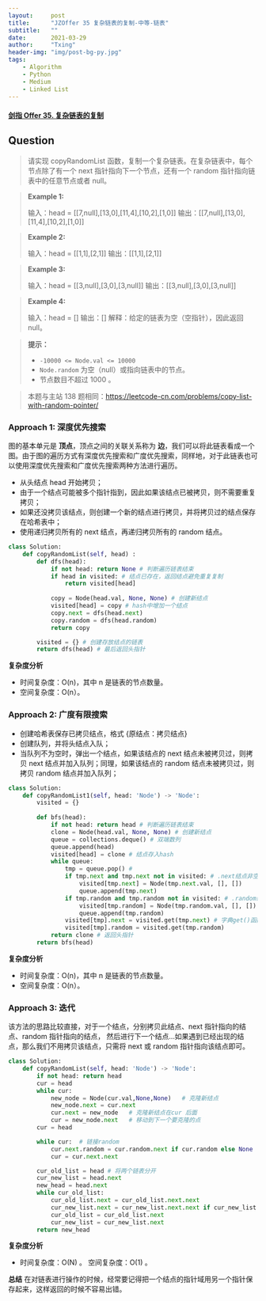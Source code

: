```yaml
---
layout:     post
title:      "JZOffer 35 复杂链表的复制-中等-链表"
subtitle:   ""
date:       2021-03-29
author:     "Txing"
header-img: "img/post-bg-py.jpg"
tags:
    - Algorithm
    - Python
    - Medium
    - Linked List
---
```


#### [剑指 Offer 35. 复杂链表的复制](https://leetcode-cn.com/problems/fu-za-lian-biao-de-fu-zhi-lcof/)

## Question

> 请实现 copyRandomList 函数，复制一个复杂链表。在复杂链表中，每个节点除了有一个 next 指针指向下一个节点，还有一个 random 指针指向链表中的任意节点或者 null。
>

> **Example 1:**
>
> 输入：head = [[7,null],[13,0],[11,4],[10,2],[1,0]]
> 输出：[[7,null],[13,0],[11,4],[10,2],[1,0]]

> **Example 2:**
>
> 输入：head = [[1,1],[2,1]]
> 输出：[[1,1],[2,1]]

> **Example 3:**
>
> 输入：head = [[3,null],[3,0],[3,null]]
> 输出：[[3,null],[3,0],[3,null]]

> **Example 4:**
>
> 输入：head = []
> 输出：[]
> 解释：给定的链表为空（空指针），因此返回 null。

> **提示：**
>
> - `-10000 <= Node.val <= 10000`
> - `Node.random` 为空（null）或指向链表中的节点。
> - 节点数目不超过 1000 。

> 本题与主站 138 题相同：https://leetcode-cn.com/problems/copy-list-with-random-pointer/

### Approach 1:  深度优先搜索

图的基本单元是 **顶点**，顶点之间的关联关系称为 **边**，我们可以将此链表看成一个图。由于图的遍历方式有深度优先搜索和广度优先搜索，同样地，对于此链表也可以使用深度优先搜索和广度优先搜索两种方法进行遍历。

- 从头结点 head 开始拷贝；
- 由于一个结点可能被多个指针指到，因此如果该结点已被拷贝，则不需要重复拷贝；
- 如果还没拷贝该结点，则创建一个新的结点进行拷贝，并将拷贝过的结点保存在哈希表中；
- 使用递归拷贝所有的 next 结点，再递归拷贝所有的 random 结点。


```python
class Solution:
    def copyRandomList(self, head) :
        def dfs(head):
            if not head: return None # 判断遍历链表结束
            if head in visited: # 结点已存在，返回结点避免重复复制
                return visited[head]
           
            copy = Node(head.val, None, None) # 创建新结点
            visited[head] = copy # hash中增加一个结点
            copy.next = dfs(head.next) 
            copy.random = dfs(head.random)
            return copy

        visited = {} # 创建存放结点的链表
        return dfs(head) # 最后返回头指针
```

**复杂度分析**

- 时间复杂度：O(n)，其中 n 是链表的节点数量。 
- 空间复杂度：O(n）。



### Approach 2:  广度有限搜索

- 创建哈希表保存已拷贝结点，格式 {原结点：拷贝结点}
- 创建队列，并将头结点入队；
- 当队列不为空时，弹出一个结点，如果该结点的 next 结点未被拷贝过，则拷贝 next 结点并加入队列；同理，如果该结点的 random 结点未被拷贝过，则拷贝 random 结点并加入队列；


```python
class Solution:
    def copyRandomList1(self, head: 'Node') -> 'Node':
        visited = {}
    
        def bfs(head):
            if not head: return head # 判断遍历链表结束
            clone = Node(head.val, None, None) # 创建新结点
            queue = collections.deque() # 双端数列
            queue.append(head)
            visited[head] = clone # 结点存入hash
            while queue:
                tmp = queue.pop() # 
                if tmp.next and tmp.next not in visited: # .next结点非空且未复制
                    visited[tmp.next] = Node(tmp.next.val, [], [])
                    queue.append(tmp.next)  
                if tmp.random and tmp.random not in visited: # .random结点非空且未复制
                    visited[tmp.random] = Node(tmp.random.val, [], [])
                    queue.append(tmp.random)
                visited[tmp].next = visited.get(tmp.next) # 字典get()函数返回指定键的值
                visited[tmp].random = visited.get(tmp.random)
            return clone # 返回头指针
        return bfs(head)
```

**复杂度分析**

- 时间复杂度：O(n)，其中 n 是链表的节点数量。 
- 空间复杂度：O(n）。



### Approach 3: 迭代

该方法的思路比较直接，对于一个结点，分别拷贝此结点、next 指针指向的结点、random 指针指向的结点， 然后进行下一个结点...如果遇到已经出现的结点，那么我们不用拷贝该结点，只需将 next 或 random 指针指向该结点即可。


```python
class Solution:
    def copyRandomList(self, head: 'Node') -> 'Node':
        if not head: return head
        cur = head
        while cur:
            new_node = Node(cur.val,None,None)   # 克隆新结点
            new_node.next = cur.next
            cur.next = new_node   # 克隆新结点在cur 后面
            cur = new_node.next   # 移动到下一个要克隆的点
        cur = head

        while cur:  # 链接random
            cur.next.random = cur.random.next if cur.random else None
            cur = cur.next.next

        cur_old_list = head # 将两个链表分开
        cur_new_list = head.next
        new_head = head.next
        while cur_old_list:
            cur_old_list.next = cur_old_list.next.next
            cur_new_list.next = cur_new_list.next.next if cur_new_list.next else None
            cur_old_list = cur_old_list.next
            cur_new_list = cur_new_list.next
        return new_head
```

**复杂度分析**

- 时间复杂度：O(N) 。
  空间复杂度：O(1) 。

**总结**
在对链表进行操作的时候，经常要记得把一个结点的指针域用另一个指针保存起来，这样返回的时候不容易出错。